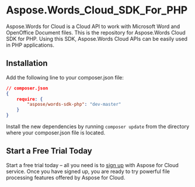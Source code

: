 # Aspose.Words_Cloud_SDK_For_PHP
Aspose.Words for Cloud is a Cloud API to work with Microsoft Word and OpenOffice Document files. This is the repository for Aspose.Words Cloud   SDK for PHP. Using this SDK, Aspose.Words Cloud APIs can be easily used in PHP applications.

Installation
----------------------------------

Add the following line to your composer.json file:

```json
// composer.json
{
    require: {
        "aspose/words-sdk-php": "dev-master"
    }
}
```

Install the new dependencies by running `composer update` from the directory where your composer.json file is located.

Start a Free Trial Today
------------------------

Start a free trial today – all you need is to [sign up](https://cloud.aspose.com/SignUp) with Aspose for Cloud service. Once you have signed up, you are ready to try powerful file processing features offered by Aspose for Cloud.

